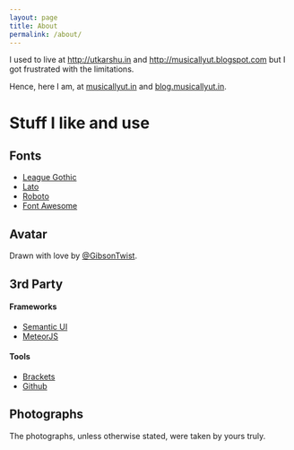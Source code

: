 ```yaml
---
layout: page
title: About
permalink: /about/
---
```


I used to live at <http://utkarshu.in> and <http://musicallyut.blogspot.com> but I got frustrated with the limitations.

Hence, here I am, at [musicallyut.in](http://musicallyut.in) and
[blog.musicallyut.in](http://blog.musicallyut.in).

# Stuff I like and use

## Fonts

 - [League Gothic](https://www.theleagueofmoveabletype.com/league-gothic)
 - [Lato](https://www.google.com/fonts/specimen/Lato)
 - [Roboto](https://www.google.com/fonts/specimen/Roboto)
 - [Font Awesome](http://fortawesome.github.io/Font-Awesome/)
 
## Avatar
 
Drawn with love by [@GibsonTwist](https://twitter.com/GibsonTwist).

## 3rd Party 

#### Frameworks

 - [Semantic UI](http://semantic-ui.com/)
 - [MeteorJS](https://www.meteor.com/)
 
#### Tools

 - [Brackets](http://brackets.io/)
 - [Github](https://github.com/)
 
## Photographs

The photographs, unless otherwise stated, were taken by yours truly.
